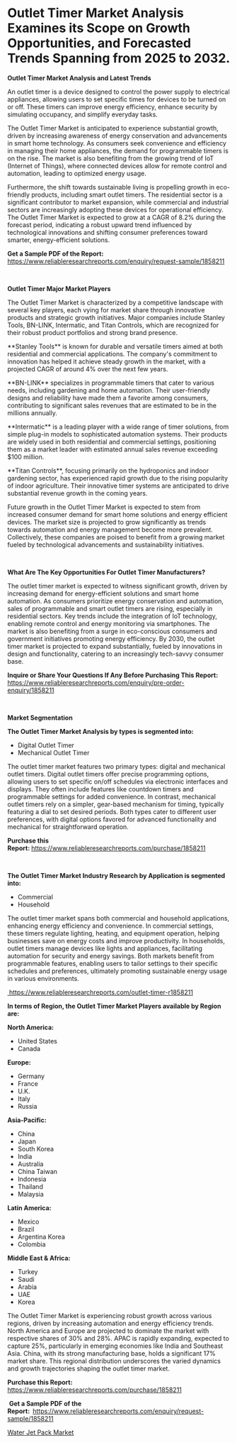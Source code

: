 <p><h1>Outlet Timer Market Analysis Examines its Scope on Growth Opportunities, and Forecasted Trends Spanning from 2025 to 2032.</h1></p><p><strong>Outlet Timer Market Analysis and Latest Trends</strong></p>
<p><p>An outlet timer is a device designed to control the power supply to electrical appliances, allowing users to set specific times for devices to be turned on or off. These timers can improve energy efficiency, enhance security by simulating occupancy, and simplify everyday tasks.</p><p>The Outlet Timer Market is anticipated to experience substantial growth, driven by increasing awareness of energy conservation and advancements in smart home technology. As consumers seek convenience and efficiency in managing their home appliances, the demand for programmable timers is on the rise. The market is also benefiting from the growing trend of IoT (Internet of Things), where connected devices allow for remote control and automation, leading to optimized energy usage.</p><p>Furthermore, the shift towards sustainable living is propelling growth in eco-friendly products, including smart outlet timers. The residential sector is a significant contributor to market expansion, while commercial and industrial sectors are increasingly adopting these devices for operational efficiency. The Outlet Timer Market is expected to grow at a CAGR of 8.2% during the forecast period, indicating a robust upward trend influenced by technological innovations and shifting consumer preferences toward smarter, energy-efficient solutions.</p></p>
<p><strong>Get a Sample PDF of the Report:&nbsp;</strong> <a href="https://www.reliableresearchreports.com/enquiry/request-sample/1858211?utm_campaign=2794&utm_medium=2&utm_source=Github&utm_content=ia&utm_term=05042025&utm_id=outlet-timer">https://www.reliableresearchreports.com/enquiry/request-sample/1858211</a></p>
<p>&nbsp;</p>
<p><strong>Outlet Timer Major Market Players</strong></p>
<p><p>The Outlet Timer Market is characterized by a competitive landscape with several key players, each vying for market share through innovative products and strategic growth initiatives. Major companies include Stanley Tools, BN-LINK, Intermatic, and Titan Controls, which are recognized for their robust product portfolios and strong brand presence.</p><p>**Stanley Tools** is known for durable and versatile timers aimed at both residential and commercial applications. The company's commitment to innovation has helped it achieve steady growth in the market, with a projected CAGR of around 4% over the next few years.</p><p>**BN-LINK** specializes in programmable timers that cater to various needs, including gardening and home automation. Their user-friendly designs and reliability have made them a favorite among consumers, contributing to significant sales revenues that are estimated to be in the millions annually.</p><p>**Intermatic** is a leading player with a wide range of timer solutions, from simple plug-in models to sophisticated automation systems. Their products are widely used in both residential and commercial settings, positioning them as a market leader with estimated annual sales revenue exceeding $100 million.</p><p>**Titan Controls**, focusing primarily on the hydroponics and indoor gardening sector, has experienced rapid growth due to the rising popularity of indoor agriculture. Their innovative timer systems are anticipated to drive substantial revenue growth in the coming years.</p><p>Future growth in the Outlet Timer Market is expected to stem from increased consumer demand for smart home solutions and energy efficient devices. The market size is projected to grow significantly as trends towards automation and energy management become more prevalent. Collectively, these companies are poised to benefit from a growing market fueled by technological advancements and sustainability initiatives.</p></p>
<p>&nbsp;</p>
<p><strong>What Are The Key Opportunities For Outlet Timer Manufacturers?</strong></p>
<p><p>The outlet timer market is expected to witness significant growth, driven by increasing demand for energy-efficient solutions and smart home automation. As consumers prioritize energy conservation and automation, sales of programmable and smart outlet timers are rising, especially in residential sectors. Key trends include the integration of IoT technology, enabling remote control and energy monitoring via smartphones. The market is also benefiting from a surge in eco-conscious consumers and government initiatives promoting energy efficiency. By 2030, the outlet timer market is projected to expand substantially, fueled by innovations in design and functionality, catering to an increasingly tech-savvy consumer base.</p></p>
<p><strong>Inquire or Share Your Questions If Any Before Purchasing This Report:</strong> <a href="https://www.reliableresearchreports.com/enquiry/pre-order-enquiry/1858211?utm_campaign=2794&utm_medium=2&utm_source=Github&utm_content=ia&utm_term=05042025&utm_id=outlet-timer">https://www.reliableresearchreports.com/enquiry/pre-order-enquiry/1858211</a></p>
<p>&nbsp;</p>
<p><strong>Market Segmentation</strong></p>
<p><strong>The Outlet Timer Market Analysis by types is segmented into:</strong></p>
<p><ul><li>Digital Outlet Timer</li><li>Mechanical Outlet Timer</li></ul></p>
<p><p>The outlet timer market features two primary types: digital and mechanical outlet timers. Digital outlet timers offer precise programming options, allowing users to set specific on/off schedules via electronic interfaces and displays. They often include features like countdown timers and programmable settings for added convenience. In contrast, mechanical outlet timers rely on a simpler, gear-based mechanism for timing, typically featuring a dial to set desired periods. Both types cater to different user preferences, with digital options favored for advanced functionality and mechanical for straightforward operation.</p></p>
<p><strong>Purchase this Report:&nbsp;</strong><a href="https://www.reliableresearchreports.com/purchase/1858211?utm_campaign=2794&utm_medium=2&utm_source=Github&utm_content=ia&utm_term=05042025&utm_id=outlet-timer">https://www.reliableresearchreports.com/purchase/1858211</a></p>
<p>&nbsp;</p>
<p><strong>The Outlet Timer Market Industry Research by Application is segmented into:</strong></p>
<p><ul><li>Commercial</li><li>Household</li></ul></p>
<p><p>The outlet timer market spans both commercial and household applications, enhancing energy efficiency and convenience. In commercial settings, these timers regulate lighting, heating, and equipment operation, helping businesses save on energy costs and improve productivity. In households, outlet timers manage devices like lights and appliances, facilitating automation for security and energy savings. Both markets benefit from programmable features, enabling users to tailor settings to their specific schedules and preferences, ultimately promoting sustainable energy usage in various environments.</p></p>
<p><a href="https://www.reliableresearchreports.com/outlet-timer-r1858211?utm_campaign=2794&utm_medium=2&utm_source=Github&utm_content=ia&utm_term=05042025&utm_id=outlet-timer">&nbsp;https://www.reliableresearchreports.com/outlet-timer-r1858211</a></p>
<p><strong>In terms of Region, the Outlet Timer Market Players available by Region are:</strong></p>
<p>
    <p> <strong> North America: </strong>
        <ul>
            <li>United States</li>
            <li>Canada</li>
        </ul>
        </p> 
    <p> <strong> Europe: </strong>
        <ul>
            <li>Germany</li>
            <li>France</li>
            <li>U.K.</li>
            <li>Italy</li>
            <li>Russia</li>
        </ul>
        </p> 
    <p> <strong> Asia-Pacific: </strong>
        <ul>
            <li>China</li>
            <li>Japan</li>
            <li>South Korea</li>
            <li>India</li>
            <li>Australia</li>
            <li>China Taiwan</li>
            <li>Indonesia</li>
            <li>Thailand</li>
            <li>Malaysia</li>
        </ul>
        </p> 
    <p> <strong> Latin America: </strong>
        <ul>
            <li>Mexico</li>
            <li>Brazil</li>
            <li>Argentina Korea</li>
            <li>Colombia</li>
        </ul>
        </p> 
    <p> <strong> Middle East & Africa: </strong>
        <ul>
            <li>Turkey</li>
            <li>Saudi</li>
            <li>Arabia</li>
            <li>UAE</li>
            <li>Korea</li>
        </ul>
    </p>
    </p>
<p><p>The Outlet Timer Market is experiencing robust growth across various regions, driven by increasing automation and energy efficiency trends. North America and Europe are projected to dominate the market with respective shares of 30% and 28%. APAC is rapidly expanding, expected to capture 25%, particularly in emerging economies like India and Southeast Asia. China, with its strong manufacturing base, holds a significant 17% market share. This regional distribution underscores the varied dynamics and growth trajectories shaping the outlet timer market.</p></p>
<p><strong>Purchase this Report: </strong><a href="https://www.reliableresearchreports.com/purchase/1858211?utm_campaign=2794&utm_medium=2&utm_source=Github&utm_content=ia&utm_term=05042025&utm_id=outlet-timer">https://www.reliableresearchreports.com/purchase/1858211</a></p>
<p>&nbsp;<strong>Get a Sample PDF of the Report:&nbsp;&nbsp;</strong><a href="https://www.reliableresearchreports.com/enquiry/request-sample/1858211?utm_campaign=2794&utm_medium=2&utm_source=Github&utm_content=ia&utm_term=05042025&utm_id=outlet-timer">https://www.reliableresearchreports.com/enquiry/request-sample/1858211</a></p>
<p><strong></strong></p>
<p><p><a href="https://github.com/tszkintruca/Market-Research-Report-List-1/blob/main/water-jet-pack-market.md?utm_campaign=2794&utm_medium=2&utm_source=Github&utm_content=ia&utm_term=05042025&utm_id=outlet-timer">Water Jet Pack Market</a></p></p>